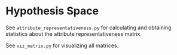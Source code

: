 # Hypothesis Space

See `attribute_representativeness.py` for calculating and obtaining statistics about the attribute representativeness matrix.

See `viz_matrix.py` for visualizing all matrices.

